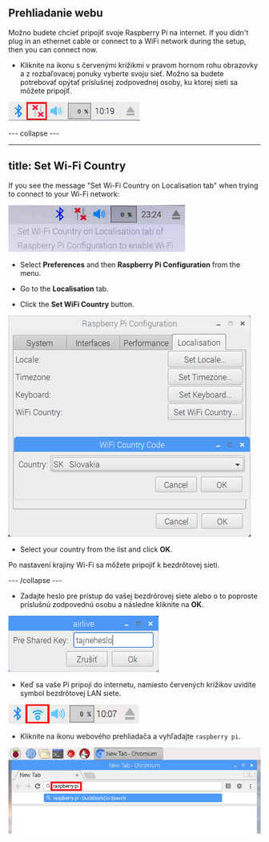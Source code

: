 ## Prehliadanie webu

Možno budete chcieť pripojiť svoje Raspberry Pi na internet. If you didn't plug in an ethernet cable or connect to a WiFi network during the setup, then you can connect now.

+ Kliknite na ikonu s červenými krížikmi v pravom hornom rohu obrazovky a z rozbaľovacej ponuky vyberte svoju sieť. Možno sa budete potrebovať opýtať príslušnej zodpovednej osoby, ku ktorej sieti sa môžete pripojiť.

![No wifi](images/no-wifi.png)

\--- collapse \---

* * *

## title: Set Wi-Fi Country

If you see the message "Set Wi-Fi Country on Localisation tab" when trying to connect to your Wi-Fi network:

![set wifi country](images/pi-set-wifi-country.png)

+ Select **Preferences** and then **Raspberry Pi Configuration** from the menu.

+ Go to the **Localisation** tab.

+ Click the **Set WiFi Country** button.

![select wifi country](images/pi-select-wifi-country.png)

+ Select your country from the list and click **OK**.

Po nastavení krajiny Wi-Fi sa môžete pripojiť k bezdrôtovej sieti.

\--- /collapse \---

+ Zadajte heslo pre prístup do vašej bezdrôrovej siete alebo o to poproste príslušnú zodpovednú osobu a následne kliknite na **OK**.

![Type in password](images/type-password.png)

+ Keď sa vaše Pi pripojí do internetu, namiesto červených krížikov uvidíte symbol bezdrôtovej LAN siete.

![screenshot](images/pi-wifi.png)

+ Kliknite na ikonu webového prehliadača a vyhľadajte `raspberry pi`.

![screenshot](images/pi-browser.png)
